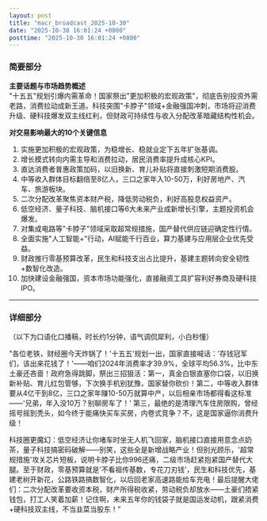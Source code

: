 ```yaml
---
layout: post
title: "macr_broadcast_2025-10-30"
date: "2025-10-30 16:01:24 +0800"
posttime: "2025-10-30 16:01:24 +0800"
---
```


### 简要部分  
**主要话题与市场趋势概述**  
"十五五"规划引爆内需革命！国家祭出"更加积极的宏观政策"，彻底告别投资外需老路，消费拉动成新王道。科技突围"卡脖子"领域+金融强国冲刺，市场将迎消费升级、硬科技爆发双主线红利，但财政可持续性与收入分配改革暗藏结构性机会。  

**对交易影响最大的10个关键信息**  
1. 实施更加积极的宏观政策，为稳增长、稳就业定下五年扩张基调。  
2. 增长模式转向内需主导和消费拉动，居民消费率提升成核心KPI。  
3. 直达消费者普惠政策加码，以旧换新、育儿补贴将直接刺激短期消费股。  
4. 中等收入群体目标翻倍至8亿人，三口之家年入10-50万，利好房地产、汽车、旅游板块。  
5. 二次分配改革聚焦资本财产税，降低劳动税负，利好高股息权益资产。  
6. 低空经济、量子科技、脑机接口等6大未来产业成新增长引擎，主题投资机会爆发。  
7. 对集成电路等"卡脖子"领域采取超常规措施，国产替代供应链迎确定性行情。  
8. 全面实施"人工智能+"行动，AI赋能千行百业，算力基建与应用层企业优先受益。  
9. 财政推行零基预算改革，民生和科技支出占比提升，基建主题转向安全韧性+数智化改造。  
10. 加快建设金融强国，资本市场功能强化，直接融资工具扩容利好券商及硬科技IPO。  

---

### 详细部分  
（以下为口语化口播稿，时长约1分钟，语气调侃犀利，小白秒懂）  

"各位老铁，财经圈今天炸锅了！'十五五'规划一出，国家直接喊话：'存钱冠军们，该出来花钱了！'——咱们2024年消费率才39.9%，全球平均56.3%，比中东土豪还吝啬！政府急得跳脚，祭出三招狠活：第一，真金白银直塞你口袋，以旧换新补贴、育儿红包管够，下次换手机别犹豫，国家替你砍价！第二，中等收入群体要从4亿干到8亿，三口之家年赚10-50万就算中产，以后相亲市场都得看这标准——'兄弟，年入没10万？别聊房车了！' 第三，最绝的是清理汽车住房限购，曾经摇号摇到秃头，如今终于能痛快买车买房，内卷式竞争？不，这是国家逼你消费升级！  

科技圈更魔幻：低空经济让你堵车时坐无人机飞回家，脑机接口直接用意念点奶茶，量子科技搞密码破解——别笑，这些全是新增战略产业！但别光顾乐，'超常规措施'攻关芯片短板，说明卡脖子比你996还痛，二级市场赶紧抱紧国产替代大腿。至于财政，零基预算就是'不看祖传基数，专花刀刃钱'，民生和科技优先，基建老树开新花，公路铁路搞数智化，以后回老家高速路能给车充电！最后提醒大佬们：二次分配改革要收资本税，财产所得税收紧，劳动税负却放水——土豪们捂紧钱包，打工人笑着加薪！记住啊，未来五年你的钱袋子就是国运发动机，跟紧消费+硬科技双主线，不当韭菜当股东！"